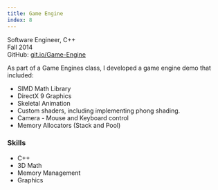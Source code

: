 ```yaml
---
title: Game Engine
index: 8
---
```


Software Engineer, C++
<br/>
Fall 2014
<br/>
GitHub: [git.io/Game-Engine](https://git.io/Game-Engine)

As part of a Game Engines class, I developed a game engine demo that included:

- SIMD Math Library
- DirectX 9 Graphics
- Skeletal Animation
- Custom shaders, including implementing phong shading.
- Camera - Mouse and Keyboard control
- Memory Allocators (Stack and Pool)

### Skills

- C++
- 3D Math
- Memory Management
- Graphics
